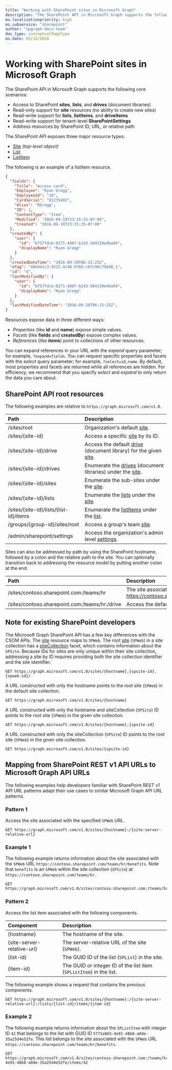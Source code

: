 ```yaml
---
title: "Working with SharePoint sites in Microsoft Graph"
description: "The SharePoint API in Microsoft Graph supports the following core scenarios:"
ms.localizationpriority: high
ms.subservice: "sharepoint"
author: "spgraph-docs-team"
doc_type: conceptualPageType
ms.date: 03/14/2024
---
```


# Working with SharePoint sites in Microsoft Graph

The SharePoint API in Microsoft Graph supports the following core scenarios:

* Access to SharePoint **sites**, **lists**, and **drives** (document libraries)
* Read-only support for **site** resources (no ability to create new sites)
* Read-write support for **lists**, **listItems**, and **driveItems**
* Read-write support for tenant-level **SharePointSettings**
* Address resources by SharePoint ID, URL, or relative path

The SharePoint API exposes three major resource types:

* [Site](site.md) _(top-level object)_
* [List](list.md)
* [ListItem](listitem.md)

The following is an example of a listItem resource.

```json
{
  "fields": {
    "Title": "Access card",
    "Employee": "Ryan Gregg",
    "EmployeeId": "10",
    "CardSerial": "01235492",
    "Alias": "RGregg",
    "ID": 1,
    "ContentType": "Item",
    "Modified": "2016-09-19T23:15:25-07:00",
    "Created": "2016-09-19T23:15:25-07:00"
  },
  "createdBy": {
    "user": {
      "id": "b757fdcb-0271-4807-b243-504139e4ba04",
      "displayName": "Ryan Gregg"
    }
  },
  "createdDateTime": "2016-09-20T06:15:25Z",
  "eTag": "48e941c3-9515-4c48-9760-c07c90c79d48,1",
  "id": "4",
  "lastModifiedBy": {
    "user": {
      "id": "b757fdcb-0271-4807-b243-504139e4ba04",
      "displayName": "Ryan Gregg"
    }
  },
  "lastModifiedDateTime": "2016-09-20T06:15:25Z",
}
```

Resources expose data in three different ways:

* _Properties_ (like **id** and **name**) expose simple values.
* _Facets_ (like **fields** and **createdBy**) expose complex values.
* _References_ (like **items**) point to collections of other resources.

You can expand references in your URL with the _expand_ query parameter; for example, `?expand=fields`.
You can request specific properties and facets with the _select_ query parameter; for example, `?select=id,name`.
By default, most properties and facets are returned while all references are hidden.
For efficiency, we recommend that you specify _select_ and _expand_ to only return the data you care about.

## SharePoint API root resources

The following examples are relative to `https://graph.microsoft.com/v1.0`.

| Path                                   | Description
|:---------------------------------------|:------------------------------------
| /sites/root                            | Organization's default [site][].
| /sites/{site-id}                       | Access a specific [site][] by its ID.
| /sites/{site-id}/drive                 | Access the default [drive](drive.md) (document library) for the given [site][].
| /sites/{site-id}/drives                | Enumerate the [drives](drive.md) (document libraries) under the [site][].
| /sites/{site-id}/sites                 | Enumerate the sub-sites under the [site][].
| /sites/{site-id}/lists                 | Enumerate the [lists](list.md) under the [site](site.md).
| /sites/{site-id}/lists/{list-id}/items | Enumerate the [listItems](listitem.md) under the [list](list.md).
| /groups/{group-id}/sites/root          | Access a group's team [site][].
| /admin/sharepoint/settings             | Access the organization's admin level [settings](sharepointSettings.md).

Sites can also be addressed by path by using the SharePoint hostname, followed by a colon and the relative path to the site.
You can optionally transition back to addressing the resource model by putting another colon at the end.

| Path                                           | Description
|:-----------------------------------------------|:-----------------------------------
| /sites/contoso.sharepoint.com:/teams/hr        | The site associated with https://contoso.sharepoint.com/teams/hr
| /sites/contoso.sharepoint.com:/teams/hr:/drive | Access the default [drive](drive.md) for this site.

## Note for existing SharePoint developers

The Microsoft Graph SharePoint API has a few key differences with the CSOM APIs.
The [site][] resource maps to `SPWeb`.
The root [site][] (`SPWeb`) in a site collection has a [siteCollection](sitecollection.md) facet, which contains information about the `SPSite`.
Because IDs for sites are only unique within their site collection, addressing a site by ID requires providing both the site collection identifier and the site identifier.

```http
GET https://graph.microsoft.com/v1.0/sites/{hostname},{spsite-id},{spweb-id}/
```

A URL constructed with only the hostname points to the root site (`SPWeb`) in the default site collection.

```http
GET https://graph.microsoft.com/v1.0/sites/{hostname}
```

A URL constructed with only the hostname and siteCollection (`SPSite`) ID points to the root site (`SPWeb`) in the given site collection.

```http
GET https://graph.microsoft.com/v1.0/sites/{hostname},{spsite-id}
```

A URL constructed with only the siteCollection (`SPSite`) ID points to the root site (`SPWeb`) in the given site collection.

```http
GET https://graph.microsoft.com/v1.0/sites/{spsite-id}
```

## Mapping from SharePoint REST v1 API URLs to Microsoft Graph API URLs

The following examples help developers familiar with SharePoint REST v1 API URL patterns adapt their use cases to similar Microsoft Graph API URL patterns.

### Pattern 1

Access the site associated with the specified `SPWeb` URL.

```http
GET https://graph.microsoft.com/v1.0/sites/{hostname}:/{site-server-relative-url}
```

### Example 1

The following example returns information about the site associated with the `SPWeb` URL `https://contoso.sharepoint.com/teams/hr/benefits`. Note that `benefits` is an `SPWeb` within the site collection (`SPSite`) at `https://contoso.sharepoint.com/teams/hr`.

```http
GET https://graph.microsoft.com/v1.0/sites/contoso.sharepoint.com:/teams/hr/benefits
```

### Pattern 2

Access the list item associated with the following components.

| Component                  | Description                                                         |
|:---------------------------|:--------------------------------------------------------------------|
| {hostname}                 | The hostname of the site.                                           |
| {site-server-relative-url} | The server-relative URL of the site (`SPWeb`).                      |
| {list-id}                  | The GUID ID of the list (`SPList`) in the site.                     |
| {item-id}                  | The GUID or integer ID of the list item (`SPListItem`) in the list. |

The following example shows a request that contains the previous components.

```http
GET https://graph.microsoft.com/v1.0/sites/{hostname}:/{site-server-relative-url}:/lists/{list-id}/items/{item-id}
```

### Example 2

The following example returns information about the `SPListItem` with integer ID `42` that belongs to the list with GUID ID `5771e865-4e91-48b8-a0de-35a25d4e52fe`. This list belongs to the site associated with the `SPWeb` URL `https://contoso.sharepoint.com/teams/hr/benefits`.

```http
GET https://graph.microsoft.com/v1.0/sites/contoso.sharepoint.com:/teams/hr/benefits:/lists/5771e865-4e91-48b8-a0de-35a25d4e52fe/items/42
```

[site]: site.md
[list]: list.md
[drive]: drive.md
[siteCollection]: sitecollection.md
[settings]: sharepointSettings.md

<!-- {
  "type": "#page.annotation",
  "description": "Getting started programming with the SharePoint API",
  "keywords": "getting started sharepoint rest api programming C# ios android rest http",
  "section": "documentation",
  "tocPath": "Getting Started",
  "tocIndex": -100
} -->

